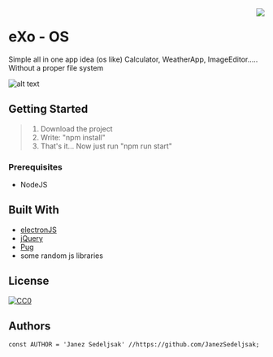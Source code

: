 <img src="https://github.com/matiassingers/awesome-readme/blob/master/icon.png" align="right" />

# eXo - OS

Simple all in one app idea (os like) Calculator, WeatherApp, ImageEditor..... Without a proper file system

![alt text](https://github.com/JanezSedeljsak/exo-os/blob/master/site.png)

## Getting Started

> 1. Download the project<br/>
> 2. Write: "npm install"<br/>
> 3. That's it... Now just run "npm run start"<br/>

### Prerequisites

* NodeJS

## Built With

* [electronJS](https://electronjs.org)
* [jQuery](https://jquery.com)
* [Pug](https://pugjs.org/api/getting-started.html)
* some random js libraries

## License

[![CC0](https://licensebuttons.net/p/zero/1.0/88x31.png)](https://creativecommons.org/publicdomain/zero/1.0/)

## Authors

```JS
const AUTHOR = 'Janez Sedeljsak' //https://github.com/JanezSedeljsak;
```
